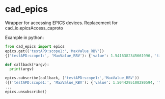 # cad_epics
Wrapper for accessing EPICS devices.
Replacement for cad_io.epicsAccess_caproto

Example in python:
```python
from cad_epics import epics
epics.get(('testAPD:scope1:','MaxValue_RBV'))
{('testAPD:scope1:', 'MaxValue_RBV'): {'value': 1.5416382345661996, 'timestamp': 1681489817.159665, 'alarm': 0}}

def callback(*argv):
  print(argv)

epics.subscribe(callback, ('testAPD:scope1:','MaxValue_RBV'))
({('testAPD:scope1:', 'MaxValue_RBV'): {'value': 1.5044295100280594, 'timestamp': 1681489875.174341, 'alarm': 0}},)
...
epics.unsubscribe()
```

